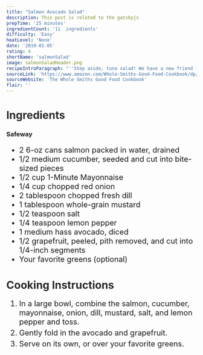 ```yaml
---
title: "Salmon Avocado Salad"
description: This post is related to the gatsbyjs
prepTime: '25 minutes'
ingredientCount: '11  ingredients'
difficulty: 'Easy'
heatLevel: 'None'
date: '2019-01-05'
rating: 4
shortName: 'salmonSalad'
image: salmonSaladHeader.png
recipeIntroParagraph: "''Step aside, tuna salad! We have a new friend in town: salmon salad. And she is amazing. I use canned salmon for this recipe to keep it convenient for lunches, but you can always substitute cooked fresh salmon.'' (from recipe source). This was the first recipe of the R&D Kitchen cookbook, and it was a very easy way to get started. All you have to do is cut up the ingredients and throw them into a large bowl. Doesn't get much easier than that."
sourceLink: 'https://www.amazon.com/Whole-Smiths-Good-Food-Cookbook/dp/1328915093'
sourceWebsite: 'The Whole Smiths Good Food Cookbook'
flair: ''
---
```

<h1 style="color: #2B2B2B;">Ingredients</h1>

<h3>Safeway</h3>
<ul style="font-size: 20px;">
    <li>2 6-oz cans salmon packed in water, drained</li>
    <li>1/2 medium cucumber, seeded and cut into bite-sized pieces</li>
    <li>1/2 cup 1-Minute Mayonnaise</li>
    <li>1/4 cup chopped red onion</li>
    <li>2 tablespoon chopped fresh dill</li>
    <li>1 tablespoon whole-grain mustard</li>
    <li>1/2 teaspoon salt</li>
    <li>1/4 teaspoon lemon pepper</li>
    <li>1 medium hass avocado, diced</li>
    <li>1/2 grapefruit, peeled, pith removed, and cut into 1/4-inch segments</li>
    <li>Your favorite greens (optional)</li>
</ul>

<h1 style="color: #2B2B2B;">Cooking Instructions</h1>
<ol style="font-size: 20px" className="cookingInstructionsOL">
    <li style="margin: 5px 0;">In a large bowl, combine the salmon, cucumber, mayonnaise, onion, dill, mustard, salt, and lemon pepper and toss.</li>
    <li style="margin: 5px 0;">Gently fold in the avocado and grapefruit.</li>
    <li style="margin: 5px 0;">Serve on its own, or over your favorite greens.</li>
</ol>